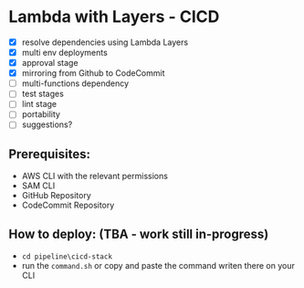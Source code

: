 # Lambda with Layers - CICD

- [x] resolve dependencies using Lambda Layers
- [x] multi env deployments
- [x] approval stage
- [x] mirroring from Github to CodeCommit
- [ ] multi-functions dependency
- [ ] test stages
- [ ] lint stage
- [ ] portability
- [ ] suggestions?

## Prerequisites:
- AWS CLI with the relevant permissions
- SAM CLI
- GitHub Repository
- CodeCommit Repository

## How to deploy: (TBA - work still in-progress)

- ` cd pipeline\cicd-stack `
-  run the ` command.sh ` or copy and paste the command writen there on your CLI 
